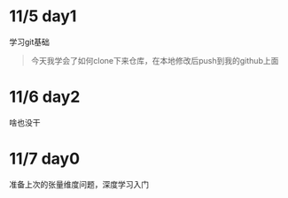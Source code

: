 # 11/5 day1
学习git基础
>今天我学会了如何clone下来仓库，在本地修改后push到我的github上面

# 11/6 day2
啥也没干

# 11/7 day0
准备上次的张量维度问题，深度学习入门